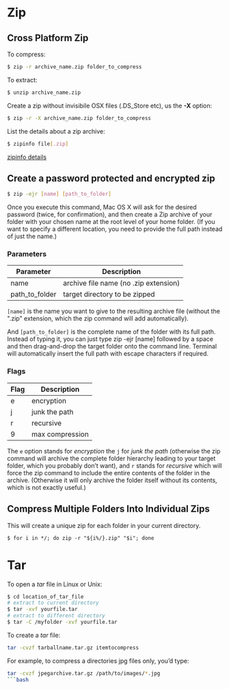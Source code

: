# Zip

## Cross Platform Zip

To compress:
```bash
$ zip -r archive_name.zip folder_to_compress
```

To extract:
```bash
$ unzip archive_name.zip
```

Create a zip without invisibile OSX files (.DS_Store etc), us the **-X** option:
```bash
$ zip -r -X archive_name.zip folder_to_compress
```

List the details about a zip archive:
```bash
$ zipinfo file[.zip]
```

[zipinfo details](http://linux.about.com/library/cmd/blcmdl1_zipinfo.htm)

## Create a password protected and encrypted zip
```bash
$ zip -ejr [name] [path_to_folder]
```

Once you execute this command, Mac OS X will ask for the desired password (twice, for confirmation), and then create a Zip archive of your folder with your chosen name at the root level of your home folder. (If you want to specify a different location, you need to provide the full path instead of just the name.)

### Parameters

Parameter  | Description
------------- | -------------
name           | archive file name (no .zip extension)
path_to_folder | target directory to be zipped

`[name]` is the name you want to give to the resulting archive file (without the ".zip" extension, which the zip command will add automatically).

And `[path_to_folder]` is the complete name of the folder with its full path. Instead of typing it, you can just type zip -ejr [name] followed by a space and then drag-and-drop the target folder onto the command line. Terminal will automatically insert the full path with escape characters if required.

### Flags

Flag  | Description
------------- | -------------
e | encryption
j | junk the path
r | recursive
9 | max compression

The `e` option stands for _encryption_ the `j` for _junk the path_ (otherwise the zip command will archive the complete folder hierarchy leading to your target folder, which you probably don’t want), and `r` stands for _recursive_ which will force the zip command to include the entire contents of the folder in the archive. (Otherwise it will only archive the folder itself without its contents, which is not exactly useful.)

## Compress Multiple Folders Into Individual Zips

This will create a unique zip for each folder in your current directory.

```shell
$ for i in */; do zip -r "${i%/}.zip" "$i"; done
```

# Tar

To open a _tar_ file in Linux or Unix:

```bash
$ cd location_of_tar_file
# extract to current directory
$ tar -xvf yourfile.tar
# extract to different directory
$ tar -C /myfolder -xvf yourfile.tar
```

To create a _tar_ file:

```bash
tar -cvzf tarballname.tar.gz itemtocompress
```

For example, to compress a directories jpg files only, you’d type:

```bash
tar -cvzf jpegarchive.tar.gz /path/to/images/*.jpg
```bash

